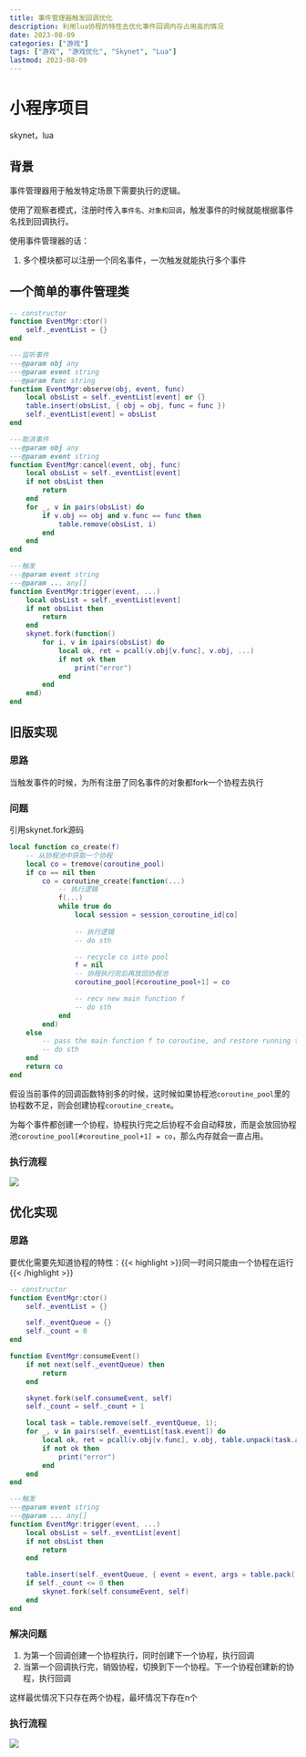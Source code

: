 ```yaml
---
title: 事件管理器触发回调优化
description: 利用lua协程的特性去优化事件回调内存占用高的情况
date: 2023-08-09
categories: ["游戏"]
tags: ["游戏", "游戏优化", "Skynet", "Lua"]
lastmod: 2023-08-09
---
```


# 小程序项目

skynet，lua

## 背景

事件管理器用于触发特定场景下需要执行的逻辑。

使用了观察者模式，注册时传入`事件名、对象和回调`，触发事件的时候就能根据事件名找到回调执行。

使用事件管理器的话：

1. 多个模块都可以注册一个同名事件，一次触发就能执行多个事件

## 一个简单的事件管理类

```lua
-- constructor
function EventMgr:ctor()
    self._eventList = {}
end

---监听事件
---@param obj any
---@param event string
---@param func string
function EventMgr:observe(obj, event, func)
    local obsList = self._eventList[event] or {}
    table.insert(obsList, { obj = obj, func = func })
    self._eventList[event] = obsList
end

---取消事件
---@param obj any
---@param event string
function EventMgr:cancel(event, obj, func)
    local obsList = self._eventList[event]
    if not obsList then
        return
    end
    for _, v in pairs(obsList) do
        if v.obj == obj and v.func == func then
            table.remove(obsList, i)
        end
    end
end

---触发
---@param event string
---@param ... any[]
function EventMgr:trigger(event, ...)
    local obsList = self._eventList[event]
    if not obsList then
        return
    end
    skynet.fork(function()
        for i, v in ipairs(obsList) do
            local ok, ret = pcall(v.obj[v.func], v.obj, ...)
            if not ok then
                print("error")
            end
        end
    end)
end

```



## 旧版实现

### 思路

当触发事件的时候，为所有注册了同名事件的对象都fork一个协程去执行

### 问题

引用skynet.fork源码

```lua
local function co_create(f)
    -- 从协程池中获取一个协程
    local co = tremove(coroutine_pool)
    if co == nil then
        co = coroutine_create(function(...)
            -- 执行逻辑
            f(...)
            while true do
                local session = session_coroutine_id[co]
                
                -- 执行逻辑
                -- do sth

                -- recycle co into pool
                f = nil
                -- 协程执行完后再放回协程池
                coroutine_pool[#coroutine_pool+1] = co

                -- recv new main function f
                -- do sth
            end
        end)
    else
        -- pass the main function f to coroutine, and restore running thread
        -- do sth
    end
    return co
end
```



假设当前事件的回调函数特别多的时候，这时候如果协程池`coroutine_pool`里的协程数不足，则会创建协程`coroutine_create`。

为每个事件都创建一个协程，协程执行完之后协程不会自动释放，而是会放回协程池`coroutine_pool[#coroutine_pool+1] = co`，那么内存就会一直占用。

### 执行流程

![](/perf/事件管理_未优化.png)

## 优化实现

### 思路

要优化需要先知道协程的特性：{{< highlight >}}同一时间只能由一个协程在运行{{< /highlight >}}


```lua
-- constructor
function EventMgr:ctor()
    self._eventList = {}

    self._eventQueue = {}
    self._count = 0
end

function EventMgr:consumeEvent()
    if not next(self._eventQueue) then
        return
    end

    skynet.fork(self.consumeEvent, self)
    self._count = self._count + 1

    local task = table.remove(self._eventQueue, 1);
    for _, v in pairs(self._eventList[task.event]) do
        local ok, ret = pcall(v.obj[v.func], v.obj, table.unpack(task.args))
        if not ok then
            print("error")
        end
    end
end

---触发
---@param event string
---@param ... any[]
function EventMgr:trigger(event, ...)
    local obsList = self._eventList[event]
    if not obsList then
        return
    end

    table.insert(self._eventQueue, { event = event, args = table.pack(...) })
    if self._count <= 0 then
        skynet.fork(self.consumeEvent, self)
    end
end
```



### 解决问题

1. 为第一个回调创建一个协程执行，同时创建下一个协程，执行回调
2. 当第一个回调执行完，销毁协程，切换到下一个协程。下一个协程创建新的协程，执行回调

这样最优情况下只存在两个协程，最坏情况下存在n个



### 执行流程

![](/perf/事件管理.png)
